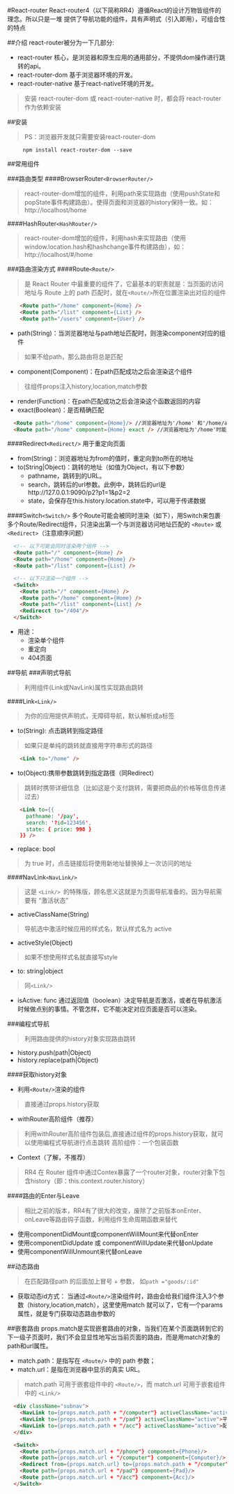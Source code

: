 #React-router
React-router4（以下简称RR4）遵循React的设计万物皆组件的理念。所以只是一堆 提供了导航功能的组件，具有声明式（引入即用），可组合性的特点

##介绍
react-router被分为一下几部分:

* react-router  核心，是浏览器和原生应用的通用部分，不提供dom操作进行跳转的api。
* react-router-dom  基于浏览器环境的开发。
* react-router-native   基于react-native环境的开发。

>安装 react-router-dom 或 react-router-native 时，都会将 react-router 作为依赖安装

##安装
>PS：浏览器开发就只需要安装react-router-dom

```
     npm install react-router-dom --save
```

##常用组件

###路由类型
####BrowserRouter`<BrowserRouter/>`
>react-router-dom增加的组件，利用path来实现路由（使用pushState和popState事件构建路由）。使得页面和浏览器的history保持一致。如：http://localhost/home

####HashRouter`<HashRouter/>`
>react-router-dom增加的组件，利用hash来实现路由（使用window.location.hash和hashchange事件构建路由），如：http://localhost/#/home

###路由渲染方式
####Route`<Route/>`
>是 React Router 中最重要的组件了，它最基本的职责就是：当页面的访问地址与 Route 上的 path 匹配时，就在`<Route/>`所在位置渲染出对应的组件

```html
    <Route path="/home" component={Home} />
    <Route path="/list" component={List} />
    <Route path="/users" component={User} />
```

* path(String)：当浏览器地址与path地址匹配时，则渲染component对应的组件
>如果不给path，那么路由将总是匹配
* component(Component)：在path匹配成功之后会渲染这个组件
>往组件props注入history,location,match参数
* render(Function)：在path匹配成功之后会渲染这个函数返回的内容
* exact(Boolean)：是否精确匹配
```html
  <Route path="/home" component={Home}/> //浏览器地址为'/home' 和'/home/a'，都能匹配
  <Route path="/home" component={Home} exact /> //浏览器地址为'/home'时能匹配 ，浏览器地址为'/home/a'时不能匹配
```

####Redirect`<Redirect/>`
用于重定向页面
* from(String)：浏览器地址为from的值时，重定向到to所在的地址
* to(String|Object)：跳转的地址（如值为Object，有以下参数）
  * pathname，跳转到的URL。
  * search，跳转后的url参数。此例中，跳转后的url是http://127.0.0.1:9090/p2?p1=1&p2=2
  * state，会保存在this.history.location.state中，可以用于传递数据


####Switch`<Switch/>`
多个Route可能会被同时渲染（如下），用Switch来包裹多个Route/Redirect组件，只渲染出第一个与浏览器访问地址匹配的 `<Route>` 或 `<Redirect>`（注意顺序问题）
```html
  <!-- 以下可能会同时渲染两个组件 -->
  <Route path="/" component={Home} />
  <Route path="/home" component={Home} />
  <Route path="/list" component={List} />

  <!-- 以下只渲染一个组件 -->
  <Switch>
    <Route path="/" component={Home} />
    <Route path="/home" component={Home} />
    <Route path="/list" component={List} />
    <Redirecct to="/404"/>
  </Switch>
```

* 用途：
  - 渲染单个组件
  - 重定向
  - 404页面

##导航
###声明式导航
>利用组件(Link或NavLink)属性实现路由跳转

####Link`<Link/>`
>为你的应用提供声明式，无障碍导航，默认解析成a标签
    
* to(String): 点击跳转到指定路径
>如果只是单纯的跳转就直接用字符串形式的路径

```html
    <Link to="/home" />
```

* to(Object):携带参数跳转到指定路径（同Redirect）
>跳转时携带详细信息（比如这是个支付跳转，需要把商品的价格等信息传递过去）

```html
    <Link to={{
      pathname: '/pay',
      search: '?id=123456',
      state: { price: 998 }
    }} />
```

* replace: bool
>为 true 时，点击链接后将使用新地址替换掉上一次访问的地址


####NavLink`<NavLink/>`
>这是 `<Link/> `的特殊版，顾名思义这就是为页面导航准备的。因为导航需要有 “激活状态”

* activeClassName(String)
>导航选中激活时候应用的样式名，默认样式名为 active

* activeStyle(Object)
>如果不想使用样式名就直接写style

* to: string|object
 >同`<Link/>`

* isActive: func
通过返回值（boolean）决定导航是否激活，或者在导航激活时候做点别的事情。不管怎样，它不能决定对应页面是否可以渲染。


###编程式导航
>利用路由提供的history对象实现路由跳转
* history.push(path|Object)
* history.replace(path|Object)

####获取history对象
* 利用`<Route/>`渲染的组件
>直接通过props.history获取

* withRouter高阶组件（推荐）
>利用withRouter高阶组件包装后,直接通过组件的props.history获取，就可以使用编程式导航进行点击跳转
>高阶组件：一个包装函数

* Context（了解，不推荐）
>RR4 在 Router 组件中通过Contex暴露了一个router对象，router对象下包含history（即：this.context.router.history）

####路由的Enter与Leave
>相比之前的版本，RR4有了很大的改变，废除了之前版本onEnter、onLeave等路由钩子函数，利用组件生命周期函数来替代
* 使用componentDidMount或componentWillMount来代替onEnter
* 使用componentDidUpdate 或 componentWillUpdate来代替onUpdate
* 使用componentWillUnmount来代替onLeave


##动态路由
>在匹配路径path 的后面加上冒号 + 参数， 如`path ="goods/:id"`

* 获取动态id方式：
当通过`<Route/>`渲染组件时，路由会给我们组件注入3个参数（history,location,match），这里使用match 就可以了，它有一个params属性，就是专门获取动态路由参数的

##嵌套路由
props.match是实现嵌套路由的对象，当我们在某个页面跳转到它的下一级子页面时，我们不会显显性地写出当前页面的路由，而是用match对象的path和url属性。 

* match.path：是指写在 `<Route/>` 中的 path 参数；
* match.url：是指在浏览器中显示的真实 URL。

>match.path 可用于嵌套组件中的 `<Route/>`，而 match.url 可用于嵌套组件中的 `<Link/>`

```html
  <div className="subnav">
    <NavLink to={props.match.path + "/computer"} activeClassName="active">电脑</NavLink>
    <NavLink to={props.match.path + "/pad"} activeClassName="active">平板</NavLink>
    <NavLink to={props.match.path + "/acc"} activeClassName="active">配件</NavLink>
  </div>

  <Switch>
    <Route path={props.match.url + "/phone"} component={Phone}/>
    <Route path={props.match.url + "/computer"} component={Computer}/>
    <Redirect from={props.match.url} to={props.match.path + "/computer"} exact />
    <Route path={props.match.url + "/pad"} component={Pad}/>
    <Route path={props.match.url + "/acc"} component={Acc}/>
  </Switch>
```

